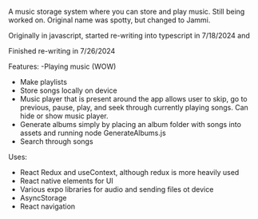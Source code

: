 A music storage system where you can store and play music. Still being worked on. Original name was spotty, but changed to Jammi. 

Originally in javascript, started re-writing into typescript in 7/18/2024 and

Finished re-writing in 7/26/2024

Features:
-Playing music (WOW)
- Make playlists
- Store songs locally on device
- Music player that is present around the app allows user to skip, go to previous, pause, play, and seek through currently playing songs.  Can hide or show music player.
- Generate albums simply by placing an album folder with songs into assets and running node GenerateAlbums.js
- Search through songs

Uses:
- React Redux and useContext, although redux is more heavily used
- React native elements for UI
- Various expo libraries for audio and sending files ot device
- AsyncStorage
- React navigation

